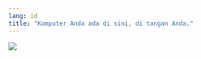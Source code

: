 ```yaml
---
lang: id
title: "Komputer Anda ada di sini, di tangan Anda."
---
```


<img src="Images/earth.png" />




